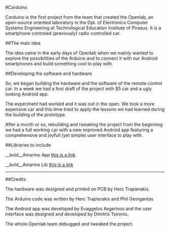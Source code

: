 #Carduino

Carduino is the first project from the team that created the Openlab, an open-source oriented laboratory in the Dpt. of Electronics Computer Systems Engineering at Technological Education Institute of Piraeus. It is a smartphone controled (previously) radio controlled car.

##The main idea

The idea came in the early days of Openlab when we mainly wanted to explore the possibilities of the Arduino and to connect it with our Android smartphones and build something cool to play with.

##Developing the software and hardware

So, we began building the hardware and the software of the remote control car. In a week we had a first draft of the project with $5 car and a ugly looking Android app. 

The experiment had worked and it was out in the open. We took a more expensive car and this time tried to apply the lessons we had learned during the building of the prototype. 

After a month or so, rebuilding and tweaking the project from the beginning we had a full working car with a new improved Android app featuring a comprehensive and joyfull (yet simple) user interface to play with.

##Libraries to include

__bold__Amarino App
[this is a link](http://code.google.com/p/amarino/downloads/detail?name=Amarino_2_v0_55.apk&can=2&q=)



__bold__Amarino Lib
[this is a link](http://code.google.com/p/amarino/downloads/detail?name=MeetAndroid_4.zip&can=2&q=)

-----

##Credits

The hardware was designed and printed on PCB by Herc Trapierakis.

The Arduino code was written by Herc Trapierakis and Phil Georgantas

The Android app was developed by Evaggelos Avgerinos and the user interface was designed and developed by Dimitris Tsironis.

The whole Openlab team debugged and tweaked the project.